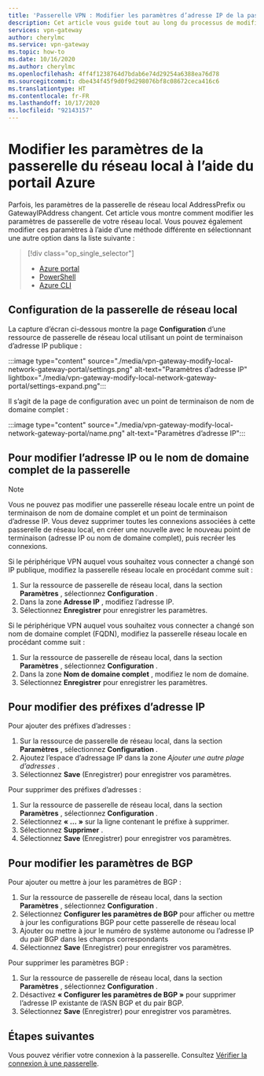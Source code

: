 ```yaml
---
title: 'Passerelle VPN : Modifier les paramètres d’adresse IP de la passerelle : Portail Azure'
description: Cet article vous guide tout au long du processus de modification des préfixes d’adresse IP de la passerelle de votre réseau local à l’aide du portail Azure.
services: vpn-gateway
author: cherylmc
ms.service: vpn-gateway
ms.topic: how-to
ms.date: 10/16/2020
ms.author: cherylmc
ms.openlocfilehash: 4ff4f1238764d7bdab6e74d29254a6388ea76d78
ms.sourcegitcommit: dbe434f45f9d0f9d298076bf8c08672ceca416c6
ms.translationtype: HT
ms.contentlocale: fr-FR
ms.lasthandoff: 10/17/2020
ms.locfileid: "92143157"
---
```

# <a name="modify-local-network-gateway-settings-using-the-azure-portal"></a>Modifier les paramètres de la passerelle du réseau local à l’aide du portail Azure

Parfois, les paramètres de la passerelle de réseau local AddressPrefix ou GatewayIPAddress changent. Cet article vous montre comment modifier les paramètres de passerelle de votre réseau local. Vous pouvez également modifier ces paramètres à l’aide d’une méthode différente en sélectionnant une autre option dans la liste suivante :

> [!div class="op_single_selector"]
> * [Azure portal](vpn-gateway-modify-local-network-gateway-portal.md)
> * [PowerShell](vpn-gateway-modify-local-network-gateway.md)
> * [Azure CLI](vpn-gateway-modify-local-network-gateway-cli.md)
>

## <a name="local-network-gateway-configuration"></a><a name="configure-lng"></a>Configuration de la passerelle de réseau local

La capture d’écran ci-dessous montre la page **Configuration** d’une ressource de passerelle de réseau local utilisant un point de terminaison d’adresse IP publique :

:::image type="content" source="./media/vpn-gateway-modify-local-network-gateway-portal/settings.png" alt-text="Paramètres d’adresse IP" lightbox="./media/vpn-gateway-modify-local-network-gateway-portal/settings-expand.png":::

Il s’agit de la page de configuration avec un point de terminaison de nom de domaine complet :

:::image type="content" source="./media/vpn-gateway-modify-local-network-gateway-portal/name.png" alt-text="Paramètres d’adresse IP":::

## <a name="to-modify-the-gateway-ip-address-or-fqdn"></a><a name="ip"></a>Pour modifier l’adresse IP ou le nom de domaine complet de la passerelle

> [!NOTE]
> Vous ne pouvez pas modifier une passerelle réseau locale entre un point de terminaison de nom de domaine complet et un point de terminaison d’adresse IP. Vous devez supprimer toutes les connexions associées à cette passerelle de réseau local, en créer une nouvelle avec le nouveau point de terminaison (adresse IP ou nom de domaine complet), puis recréer les connexions.
>

Si le périphérique VPN auquel vous souhaitez vous connecter a changé son IP publique, modifiez la passerelle réseau locale en procédant comme suit :

1. Sur la ressource de passerelle de réseau local, dans la section **Paramètres** , sélectionnez **Configuration** .
2. Dans la zone **Adresse IP** , modifiez l’adresse IP.
3. Sélectionnez **Enregistrer** pour enregistrer les paramètres.

Si le périphérique VPN auquel vous souhaitez vous connecter a changé son nom de domaine complet (FQDN), modifiez la passerelle réseau locale en procédant comme suit :

1. Sur la ressource de passerelle de réseau local, dans la section **Paramètres** , sélectionnez **Configuration** .
2. Dans la zone **Nom de domaine complet** , modifiez le nom de domaine.
3. Sélectionnez **Enregistrer** pour enregistrer les paramètres.

## <a name="to-modify-ip-address-prefixes"></a><a name="ipaddprefix"></a>Pour modifier des préfixes d’adresse IP

Pour ajouter des préfixes d’adresses :

1. Sur la ressource de passerelle de réseau local, dans la section **Paramètres** , sélectionnez **Configuration** .
2. Ajoutez l’espace d’adressage IP dans la zone *Ajouter une autre plage d’adresses* .
3. Sélectionnez **Save** (Enregistrer) pour enregistrer vos paramètres.

Pour supprimer des préfixes d’adresses :

1. Sur la ressource de passerelle de réseau local, dans la section **Paramètres** , sélectionnez **Configuration** .
2. Sélectionnez **« … »** sur la ligne contenant le préfixe à supprimer.
3. Sélectionnez **Supprimer** .
4. Sélectionnez **Save** (Enregistrer) pour enregistrer vos paramètres.

## <a name="to-modify-bgp-settings"></a><a name="bgp"></a>Pour modifier les paramètres de BGP

Pour ajouter ou mettre à jour les paramètres de BGP :

1. Sur la ressource de passerelle de réseau local, dans la section **Paramètres** , sélectionnez **Configuration** .
2. Sélectionnez **Configurer les paramètres de BGP** pour afficher ou mettre à jour les configurations BGP pour cette passerelle de réseau local
3. Ajouter ou mettre à jour le numéro de système autonome ou l’adresse IP du pair BGP dans les champs correspondants
4. Sélectionnez **Save** (Enregistrer) pour enregistrer vos paramètres.

Pour supprimer les paramètres BGP :

1. Sur la ressource de passerelle de réseau local, dans la section **Paramètres** , sélectionnez **Configuration** .
2. Désactivez **« Configurer les paramètres de BGP »** pour supprimer l’adresse IP existante de l’ASN BGP et du pair BGP.
3. Sélectionnez **Save** (Enregistrer) pour enregistrer vos paramètres.

## <a name="next-steps"></a>Étapes suivantes

Vous pouvez vérifier votre connexion à la passerelle. Consultez [Vérifier la connexion à une passerelle](vpn-gateway-verify-connection-resource-manager.md).
